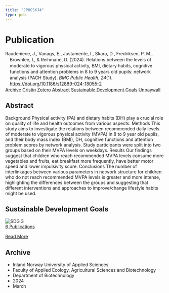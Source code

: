 ```yaml
---
title: "JPHCSXJ4"
type: pub
---
```

<h1>Publication</h1>
<article id="csl-bib-container-JPHCSXJ4" class="csl-bib-container">
  <div class="csl-bib-body" style="line-height: 1.35; padding-left: 1em; text-indent:-1em;">
  <div class="csl-entry">Raudeniece, J., Vanags, E., Justamente, I., Skara, D., Fredriksen, P. M., Brownlee, I., &amp; Reihmane, D. (2024). Relations between the levels of moderate to vigorous physical activity, BMI, dietary habits, cognitive functions and attention problems in 8 to 9 years old pupils: network analysis (PACH Study). <i>BMC Public Health</i>, <i>24</i>(1). <a href="https://doi.org/10.1186/s12889-024-18055-2">https://doi.org/10.1186/s12889-024-18055-2</a></div>
</div>
  <div class="csl-bib-buttons">
    <a href="#taxonomy-article-JPHCSXJ4" class="csl-bib-button">Archive</a>
    <a href="https://app.cristin.no/results/show.jsf?id=2255015" alt="Cristin URL" class="csl-bib-button">Cristin</a>
    <a href="http://zotero.org/groups/5402882/items/JPHCSXJ4" alt="Zotero URL" class="csl-bib-button">Zotero</a>
    <a href="#abstract-article-JPHCSXJ4" class="csl-bib-button">Abstract</a>
    <a href="#sdg-article-JPHCSXJ4" class="csl-bib-button">Sustainable Development Goals</a>
    <a href="https://bmcpublichealth.biomedcentral.com/counter/pdf/10.1186/s12889-024-18055-2" class="csl-bib-button">Unpaywall</a>
  </div>
  <div id="csl-bib-meta-container-JPHCSXJ4"></div>
</article>
<div id="csl-bib-meta-JPHCSXJ4" class="csl-bib-meta">
  <article id="abstract-article-JPHCSXJ4" class="abstract-article">
    <h1>Abstract</h1>
    Background Physical activity (PA) and dietary habits (DH) play a crucial role on quality of life and health outcomes from various aspects. Methods This study aims to investigate the relations between recommended daily levels of moderate to vigorous physical activity (MVPA) in 8 to 9 year old pupils, and their body mass index (BMI), DH, cognitive functions and attention problem scores by network analysis. Study participants were split into two groups based on their MVPA levels on weekdays. Results Our findings suggest that children who reach recommended MVPA levels consume more vegetables and fruits, eat breakfast more frequently, have better motor speed and lower impulsivity score. Conclusions The number of interlinkages between various parameters in network structure for children who do not reach recommended MVPA levels is greater and more intense, highlighting the differences between the groups and suggesting that different interventions and approaches to improve/change lifestyle habits might be used.
  </article>
  <article id="sdg-article-JPHCSXJ4" class="sdg-article">
    <h1>Sustainable Development Goals</h1>
    <div class="sdg-container"><div id="sdg3" class="sdg"> <img src="{{< params subfolder >}}images/sdg/sdg03_en.png" class="image" alt="SDG 3"> <div class="sdg-overlay"> <a href="{{< params subfolder >}}en/archive/?sdg=3#archive" class="sdg-publication-count"><span>6</span> Publications</a> <p><a href="https://sdgs.un.org/goals/goal3" class="sdg-read-more">Read More</a></p> </div> </div></div>
  </article>
  <article id="taxonomy-article-JPHCSXJ4" class="taxonomy-article">
    <h1>Archive</h1>
    <ul>
      <li>Inland Norway University of Applied Sciences</li>
      <li>Faculty of Applied Ecology, Agricultural Sciences and Biotechnology</li>
      <li>Department of Biotechnology</li>
      <li>2024</li>
      <li>March</li>
    </ul>
  </article>
</div>
